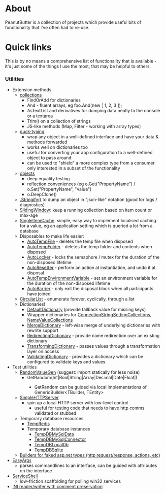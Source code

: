 # About

PeanutButter is a collection of projects which provide
useful bits of functionality that I've often had to re-use.

# Quick links

This is by no means a comprehensive list of functionality that is available - it's just
some of the things I use the most, that may be helpful to others.

### Utilities
- Extension methods
  - [collections](classPeanutButter_1_1Utils_1_1ExtensionsForIEnumerables.html)
    - FindOrAdd for dictionaries
    - And - fluent arrays, eg foo.And(new [ 1, 2, 3 ]);
    - AsTextList and derivatives for dumping data neatly to the console or a textarea
    - Trim() on a collection of strings
    - JS-like methods (Map, Filter - working with array types)
  - [duck-typing](classPeanutButter_1_1DuckTyping_1_1Extensions_1_1DuckTypingObjectExtensions.html)
    - wrap any object in a well-defined interface and have your data & methods forwarded
    - works well on dictionaries too
    - useful for converting your app configuration to a well-defined object to pass around
    - can be used to "shield" a more complex type from a consumer only interested in
      a subset of the functionality
  - [objects](classPeanutButter_1_1Utils_1_1ObjectExtensions.html)
    - deep equality testing
    - reflection conveniences (eg o.Get<T>("PropertyName") / o.Set("PropertyName", "value")
    - o.DeepClone<T>()
  - [.Stringify()](classPeanutButter_1_1Utils_1_1Stringifier.html) to dump an object in "json-like" notation (good for logs / diagnostics)
  - [SlidingWindow](classPeanutButter_1_1Utils_1_1SlidingWindow-1-g.html): keep a running collection based on item count or max-age
  - [SingleItemCache](classPeanutButter_1_1Utils_1_1SingleItemCache-1-g.html): simple, easy way to implement localised caching for a value,
    eg an application setting which is queried a lot from a database
  - Disposables to make life easier:
    - [AutoTempFile](classPeanutButter_1_1Utils_1_1AutoTempFile.html) - deletes the temp file when disposed
    - [AutoTempFolder](classPeanutButter_1_1Utils_1_1AutoTempFolder.html) - deletes the temp folder and contents when disposed
    - [AutoLocker](classPeanutButter_1_1Utils_1_1AutoLocker.html) - locks the semaphore / mutex for the duration of the non-disposed lifetime
    - [AutoResetter](classPeanutButter_1_1Utils_1_1AutoResetter-1-g.html) - perform an action at instantiation, and undo it at disposal
    - [AutoTempEnvironmentVariable](classPeanutButter_1_1Utils_1_1AutoTempEnvironmentVariable.html) - set an environment variable for the duration of the non-disposed lifetime
    - [AutoBarrier](lassPeanutButter_1_1Utils_1_1AutoBarrier.html) - only exit the disposal block when all participants have joined
  - [CircularList](classPeanutButter_1_1Utils_1_1CircularList-1-g.html) - enumerate forever, cyclically, through a list
  - Dictionaries!
    - [DefaultDictionary](classPeanutButter_1_1Utils_1_1Dictionaries_1_1DefaultDictionary-2-g.html) (provide fallback value for missing keys)
    - Wrapper dictionaries for [ConnectionStringSettingCollections](classPeanutButter_1_1Utils_1_1Dictionaries_1_1DictionaryWrappingConnectionStringSettingCollection.html), [NameValueCollections](classPeanutButter_1_1Utils_1_1Dictionaries_1_1DictionaryWrappingNameValueCollection.html)
    - [MergeDictionary](classPeanutButter_1_1Utils_1_1Dictionaries_1_1MergeDictionary-2-g.html) - left-wise merge of underlying dictionaries with rewrite support
    - [RedirectingDictionary](classPeanutButter_1_1Utils_1_1Dictionaries_1_1RedirectingDictionary-1-g.html) - provide name redirection over an existing dictionary
    - [TransformingDictionary](classPeanutButter_1_1Utils_1_1Dictionaries_1_1TransformingDictionary-2-g.html) - passes values through a transformation layer on access
    - [ValidatingDictionary](classPeanutButter_1_1Utils_1_1Dictionaries_1_1ValidatingDictionary-2-g.html) - provides a dictionary which can be configured to validate keys and values
- Test utilities
  - [RandomValueGen](classPeanutButter_1_1RandomGenerators_1_1RandomValueGen.html) (suggest: import statically for less noise)
    - GetRandom(Int|Bool|String|Array<T>|Decimal|Date|Float|<T>)
      - GetRandom<T> can be guided via local implementations of GenericBuilder<TBuilder, TEntity>
  - [SimpleHTTPServer](namespacePeanutButter_1_1SimpleHTTPServer.html)
    - spin up a local HTTP server with low-level control 
      - useful for testing code that needs to have http comms validated or stubbed
  - Temporary database resources
    - [TempRedis](namespacePeanutButter_1_1TempRedis.html)
    - Temporary database instances
      - [TempDBMySqlData](namespacePeanutButter_1_1TempDb_1_1MySql_1_1Data.html) 
      - [TempDBMySqlConnector](namespacePeanutButter_1_1TempDb_1_1MySql_1_1Connector.html)
      - [TempDBLocalDb](namespacePeanutButter_1_1TempDb_1_1LocalDb.html) 
      - [TempDBSqlite](namespacePeanutButter_1_1TempDb_1_1Sqlite.html)
  - [Builders for faked asp.net types (http request/response, actions, etc) ](namespacePeanutButter_1_1TestUtils_1_1AspNetCore.html)
- [EasyArgs](namespacePeanutButter_1_1EasyArgs.html)
  - parses commandlines to an interface, can be guided with attributes on the interface
- [ServiceShell](namespacePeanutButter_1_1ServiceShell.html)
  - low-friction scaffolding for polling win32 services
- [INI reader/writer with comment preservation](namespacePeanutButter_1_1INI.html)
